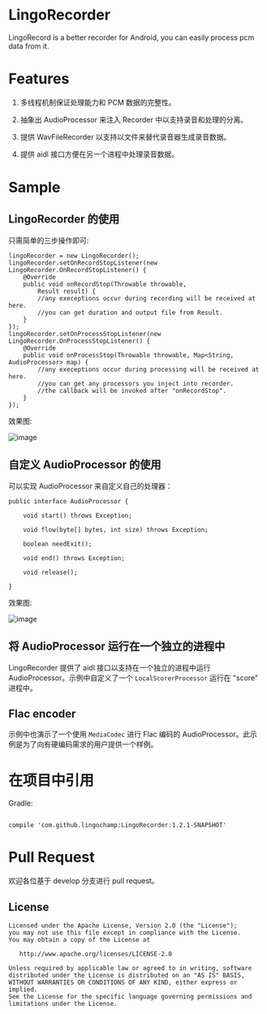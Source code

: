 # LingoRecorder

LingoRecord is a better recorder for Android, you can easily process pcm data from it.



# Features

1. 多线程机制保证处理能力和 PCM 数据的完整性。

2. 抽象出 AudioProcessor 来注入 Recorder 中以支持录音和处理的分离。

3. 提供 WavFileRecorder 以支持以文件来替代录音器生成录音数据。

4. 提供 aidl 接口方便在另一个进程中处理录音数据。

# Sample

## LingoRecorder 的使用

只需简单的三步操作即可:

```
lingoRecorder = new LingoRecorder();
lingoRecorder.setOnRecordStopListener(new LingoRecorder.OnRecordStopListener() {
    @Override
    public void onRecordStop(Throwable throwable,
        Result result) {
        //any execeptions occur during recording will be received at here.
        //you can get duration and output file from Result.
    }
});
lingoRecorder.setOnProcessStopListener(new LingoRecorder.OnProcessStopListener() {
    @Override
    public void onProcessStop(Throwable throwable, Map<String, AudioProcessor> map) {
        //any execeptions occur during processing will be received at here.
        //you can get any processors you inject into recorder.
        //the callback will be invoked after "onRecordStop".
    }
});
```

效果图:

![image](https://raw.github.com/lingochamp/LingoRecorder/develop/demo/images/record.gif)

## 自定义 AudioProcessor 的使用

可以实现 AudioProcessor 来自定义自己的处理器：

```
public interface AudioProcessor {

    void start() throws Exception;

    void flow(byte[] bytes, int size) throws Exception;

    boolean needExit();

    void end() throws Exception;

    void release();

}
```

效果图:

![image](https://raw.github.com/lingochamp/LingoRecorder/develop/demo/images/custom_processors.gif)

## 将 AudioProcessor 运行在一个独立的进程中

LingoRecorder 提供了 aidl 接口以支持在一个独立的进程中运行 AudioProcessor。示例中自定义了一个 `LocalScorerProcessor` 运行在 "score" 进程中。

## Flac encoder

示例中也演示了一个使用 `MediaCodec` 进行 Flac 编码的 AudioProcessor。此示例是为了向有硬编码需求的用户提供一个样例。

# 在项目中引用

Gradle:

```

compile 'com.github.lingochamp:LingoRecorder:1.2.1-SNAPSHOT'

```

# Pull Request  
欢迎各位基于 develop 分支进行 pull request。

License
-------

    Licensed under the Apache License, Version 2.0 (the "License");
    you may not use this file except in compliance with the License.
    You may obtain a copy of the License at

       http://www.apache.org/licenses/LICENSE-2.0

    Unless required by applicable law or agreed to in writing, software
    distributed under the License is distributed on an "AS IS" BASIS,
    WITHOUT WARRANTIES OR CONDITIONS OF ANY KIND, either express or implied.
    See the License for the specific language governing permissions and
    limitations under the License.
